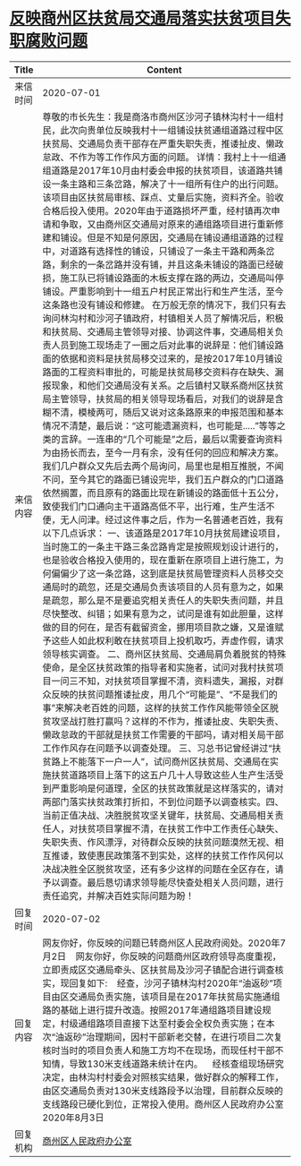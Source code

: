 # <a href="http://www.shangluo.gov.cn/zmhd/ldxxxx.jsp?urltype=leadermail.LeaderMailContentUrl&wbtreeid=1112&leadermailid=6118">反映商州区扶贫局交通局落实扶贫项目失职腐败问题</a>
| Title |                                                                                                                                                                                                                                                                                                                                                                                                                                                                                                                                                                                                                                                                                                                                                                                                                             Content                                                                                                                                                                                                                                                                                                                                                                                                                                                                                                                                                                                                                                                                                                                                                                                                                              |
|:-----:|------------------------------------------------------------------------------------------------------------------------------------------------------------------------------------------------------------------------------------------------------------------------------------------------------------------------------------------------------------------------------------------------------------------------------------------------------------------------------------------------------------------------------------------------------------------------------------------------------------------------------------------------------------------------------------------------------------------------------------------------------------------------------------------------------------------------------------------------------------------------------------------------------------------------------------------------------------------------------------------------------------------------------------------------------------------------------------------------------------------------------------------------------------------------------------------------------------------------------------------------------------------------------------------------------------------------------------------------------------------------------------------------------------------------------------------------------------------------------------------------------------------------------------------------------------------------------------------------------------------------------------------------------------------|
| 来信时间  | 2020-07-01                                                                                                                                                                                                                                                                                                                                                                                                                                                                                                                                                                                                                                                                                                                                                                                                                                                                                                                                                                                                                                                                                                                                                                                                                                                                                                                                                                                                                                                                                                                                                                                                                                                       |
| 来信内容  | 尊敬的市长先生：我是商洛市商州区沙河子镇林沟村十一组村民，此次向贵单位反映我村十一组铺设扶贫通组道路过程中区扶贫局、交通局负责干部存在严重失职失责，推诿扯皮、懒政怠政、不作为等工作作风方面的问题。 详情：我村上十一组通组道路是2017年10月由村委会申报的扶贫项目，该道路共铺设一条主路和三条岔路，解决了十一组所有住户的出行问题。该项目由区扶贫局审核、踩点、丈量后实施，资料齐全。验收合格后投入使用。2020年由于道路损坏严重，经村镇再次申请和争取，又由商州区交通局对原来的通组路项目进行重新修建和铺设。但是不知是何原因，交通局在铺设通组道路的过程中，对道路有选择性的铺设，只铺设了一条主干路和两条岔路，剩余的一条岔路并没有铺，并且这条未铺设的路面已经破损，施工队已将铺设路面的木板支撑在路的两边，交通局叫停铺设。严重影响到十一组五户村民正常出行和生产生活，至今这条路也没有铺设和修建。 在万般无奈的情况下，我们只有去询问林沟村和沙河子镇政府，村镇相关人员了解情况后，积极和扶贫局、交通局主管领导对接、协调这件事，交通局相关负责人员到施工现场走了一圈之后对此事的说辞是：他们铺设路面的依据和资料是扶贫局移交过来的，是按2017年10月铺设路面的工程资料审批的，可能是扶贫局移交资料存在缺失、漏报现象，和他们交通局没有关系。之后镇村又联系商州区扶贫局主管领导，扶贫局的相关领导现场看后，对我们的说辞是含糊不清，模棱两可，随后又说对这条路原来的申报范围和基本情况不清楚，最后说：“这可能遗漏资料，也可能是.....”等等之类的言辞。一连串的“几个可能是”之后，最后以需要查询资料为由扬长而去，至今一月有余，没有任何的回应和解决方案。我们几户群众又先后去两个局询问，局里也是相互推脱，不闻不问，至今其它的路面已铺设完毕，我们五户群众的门口道路依然搁置，而且原有的路面比现在新铺设的路面低十五公分，致使我们门口通向主干道路高低不平，出行难，生产生活不便，无人问津。经过这件事之后，作为一名普通老百姓，我有以下几点诉求： 一、该道路是2017年10月扶贫局建设项目，当时施工的一条主干路三条岔路肯定是按照规划设计进行的，也是验收合格投入使用的，现在重新在原项目上进行施工，为何偏偏少了这一条岔路，这到底是扶贫局管理资料人员移交交通局时的疏忽，还是交通局负责该项目的人员有意为之，如果是疏忽，那么是不是要追究相关责任人的失职失责问题，并且尽快整改、纠错；如果有意为之，试问是谁有如此胆量，这样做的目的何在，是否有截留资金，挪用项目款之嫌，又是谁赋予这些人如此权利敢在扶贫项目上投机取巧，弄虚作假，请求领导核实调查。 二、商州区扶贫局、交通局肩负着脱贫的特殊使命，是全区扶贫政策的指导者和实施者，试问对我村扶贫项目一问三不知，对扶贫项目掌握不清，资料遗失，漏报，对群众反映的扶贫问题推诿扯皮，用几个“可能是”、“不是我们的事”来解决老百姓的问题，这样的扶贫工作作风能带领全区脱贫攻坚战打胜打赢吗？这样的不作为，推诿扯皮、失职失责、懒政怠政的干部就是扶贫工作需要的干部吗，请对相关局干部工作作风存在问题予以调查处理。 三、习总书记曾经讲过“扶贫路上不能落下一户一人”，试问商州区扶贫局、交通局在实施扶贫道路项目上落下的这五户几十人导致这些人生产生活受到严重影响是何道理，全区的扶贫政策就是这样落实的，请对两部门落实扶贫政策打折扣，不到位问题予以调查核实。四、当前正值决战、决胜脱贫攻坚关键年，扶贫局、交通局相关责任人，对扶贫项目掌握不清，在扶贫工作中工作责任心缺失、失职失责、作风漂浮，对待群众反映的扶贫问题漠然无视、相互推诿，致使惠民政策落不到实处，这样的扶贫工作作风何以决战决胜全区脱贫攻坚，还有多少这样的问题在全区存在，请予以调查。最后恳切请求领导能尽快查处相关人员问题，进行责任追究，并解决百姓实际问题为盼！ |
| 回复时间  | 2020-07-02                                                                                                                                                                                                                                                                                                                                                                                                                                                                                                                                                                                                                                                                                                                                                                                                                                                                                                                                                                                                                                                                                                                                                                                                                                                                                                                                                                                                                                                                                                                                                                                                                                                       |
| 回复内容  | 网友你好，你反映的问题已转商州区人民政府阅处。2020年7月2日    网友你好，你反映的问题商州区政府领导高度重视，立即责成区交通局牵头、区扶贫局及沙河子镇配合进行调查核实，现回复如下:    经查，沙河子镇林沟村2020年“油返砂”项目由区交通局负责实施，该项目是在2017年扶贫局实施通组路的基础上进行提升改造。按照2017年通组路项目建设规定，村级通组路项目直接下达至村委会全权负责实施；在本次“油返砂”治理期间，因村干部新老交替，在进行项目二次复核时当时的项目负责人和施工方均不在现场，而现任村干部不知情，导致130米支线道路未统计在内。    经核查组现场研究决定，由林沟村村委会对照核实结果，做好群众的解释工作，由区交通局负责对130米支线路段予以治理，目前群众反映的支线路段已硬化到位，正常投入使用。商州区人民政府办公室2020年8月3日                                                                                                                                                                                                                                                                                                                                                                                                                                                                                                                                                                                                                                                                                                                                                                                                                                                                                                                                                                                                                                                                                                                                                                                                                                                                        |
| 回复机构  | <a href="../../categories/agencies/商州区人民政府办公室.md">商州区人民政府办公室</a>                                                                                                                                                                                                                                                                                                                                                                                                                                                                                                                                                                                                                                                                                                                                                                                                                                                                                                                                                                                                                                                                                                                                                                                                                                                                                                                                                                                                                                                                                                                                                                                                 |